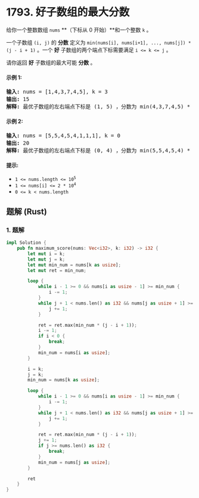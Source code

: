 # 1793. 好子数组的最大分数
给你一个整数数组 `nums` **（下标从 0 开始）**和一个整数 `k` 。

一个子数组 `(i, j)` 的 **分数** 定义为 `min(nums[i], nums[i+1], ..., nums[j]) * (j - i + 1)` 。一个 **好** 子数组的两个端点下标需要满足 `i <= k <= j` 。

请你返回 **好** 子数组的最大可能 **分数** 。

#### 示例 1:
<pre>
<strong>输入:</strong> nums = [1,4,3,7,4,5], k = 3
<strong>输出:</strong> 15
<strong>解释:</strong> 最优子数组的左右端点下标是 (1, 5) ，分数为 min(4,3,7,4,5) * (5-1+1) = 3 * 5 = 15 。
</pre>

#### 示例 2:
<pre>
<strong>输入:</strong> nums = [5,5,4,5,4,1,1,1], k = 0
<strong>输出:</strong> 20
<strong>解释:</strong> 最优子数组的左右端点下标是 (0, 4) ，分数为 min(5,5,4,5,4) * (4-0+1) = 4 * 5 = 20 。
</pre>

#### 提示:
* <code>1 <= nums.length <= 10<sup>5</sup></code>
* <code>1 <= nums[i] <= 2 * 10<sup>4</sup></code>
* `0 <= k < nums.length`

## 题解 (Rust)

### 1. 题解
```Rust
impl Solution {
    pub fn maximum_score(nums: Vec<i32>, k: i32) -> i32 {
        let mut i = k;
        let mut j = k;
        let mut min_num = nums[k as usize];
        let mut ret = min_num;

        loop {
            while i - 1 >= 0 && nums[i as usize - 1] >= min_num {
                i -= 1;
            }
            while j + 1 < nums.len() as i32 && nums[j as usize + 1] >= min_num {
                j += 1;
            }

            ret = ret.max(min_num * (j - i + 1));
            i -= 1;
            if i < 0 {
                break;
            }
            min_num = nums[i as usize];
        }

        i = k;
        j = k;
        min_num = nums[k as usize];

        loop {
            while i - 1 >= 0 && nums[i as usize - 1] >= min_num {
                i -= 1;
            }
            while j + 1 < nums.len() as i32 && nums[j as usize + 1] >= min_num {
                j += 1;
            }

            ret = ret.max(min_num * (j - i + 1));
            j += 1;
            if j >= nums.len() as i32 {
                break;
            }
            min_num = nums[j as usize];
        }

        ret
    }
}
```
